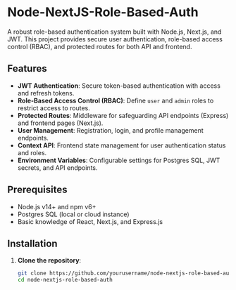 # Node-NextJS-Role-Based-Auth

A robust role-based authentication system built with Node.js, Next.js, and JWT. This project provides secure user authentication, role-based access control (RBAC), and protected routes for both API and frontend.

## Features

- **JWT Authentication**: Secure token-based authentication with access and refresh tokens.
- **Role-Based Access Control (RBAC)**: Define `user` and `admin` roles to restrict access to routes.
- **Protected Routes**: Middleware for safeguarding API endpoints (Express) and frontend pages (Next.js).
- **User Management**: Registration, login, and profile management endpoints.
- **Context API**: Frontend state management for user authentication status and roles.
- **Environment Variables**: Configurable settings for Postgres SQL, JWT secrets, and API endpoints.

## Prerequisites

- Node.js v14+ and npm v6+
- Postgres SQL (local or cloud instance)
- Basic knowledge of React, Next.js, and Express.js

## Installation

1. **Clone the repository**:
   ```bash
   git clone https://github.com/yourusername/node-nextjs-role-based-auth.git
   cd node-nextjs-role-based-auth
